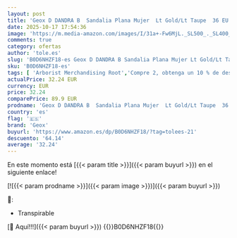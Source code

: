 ```yaml
---
layout: post
title: 'Geox D DANDRA B  Sandalia Plana Mujer  Lt Gold/Lt Taupe  36 EU'
date: 2025-10-17 17:54:36
image: 'https://m.media-amazon.com/images/I/31a+-Fw6MjL._SL500_._SL400_.jpg'
comments: true
category: ofertas
author: 'tole.es'
slug: 'B0D6NHZF18-es Geox D DANDRA B Sandalia Plana Mujer Lt Gold/Lt Taupe 36 EU'
sku: 'B0D6NHZF18-es'
tags: [ 'Arborist Merchandising Root','Compre 2, obtenga un 10 % de descuento','Compre 2, obtenga un 10 % de descuento_Shoes 2','Moda','Moda Mujer','Sandalias de vestir para mujer','Sandalias y chanclas para mujer','Self Service','Special Features Stores','Zapatos para mujer','c8538d25-3af9-48d3-aeff-5f3ce5572a36_0','c8538d25-3af9-48d3-aeff-5f3ce5572a36_1701','geox','sandalia','🇪🇸', ]
actualPrice: 32.24 EUR
currency: EUR
price: 32.24
comparePrice: 89.9 EUR
prodname: 'Geox D DANDRA B  Sandalia Plana Mujer  Lt Gold/Lt Taupe  36 EU'
country: 'es'
flag: '🇪🇸'
brand: 'Geox'
buyurl: 'https://www.amazon.es/dp/B0D6NHZF18/?tag=tolees-21'
descuento: '64.14'
average: '32.24'
---
```


En este momento está [{{< param title >}}]({{< param buyurl >}}) en el siguiente enlace!

[![{{< param prodname >}}]({{< param image >}})]({{< param buyurl >}})

🔎:

- Transpirable

[🛒 Aquí!!!]({{< param buyurl >}})
{{<world>}}B0D6NHZF18{{</world>}}
